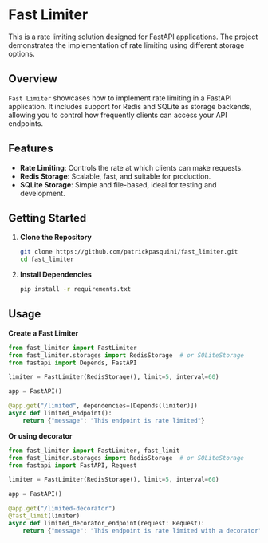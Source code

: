 # Fast Limiter

This is a rate limiting solution designed for FastAPI applications.
The project demonstrates the implementation of rate limiting using different storage options.

## Overview

`Fast Limiter` showcases how to implement rate limiting in a FastAPI application.
It includes support for Redis and SQLite as storage backends, allowing you to control how frequently clients can access your API endpoints.

## Features

- **Rate Limiting**: Controls the rate at which clients can make requests.
- **Redis Storage**: Scalable, fast, and suitable for production.
- **SQLite Storage**: Simple and file-based, ideal for testing and development.


## Getting Started

1. **Clone the Repository**

   ```bash
   git clone https://github.com/patrickpasquini/fast_limiter.git
   cd fast_limiter

2. **Install Dependencies**

    ```bash
    pip install -r requirements.txt

## Usage

**Create a Fast Limiter**

```python
from fast_limiter import FastLimiter
from fast_limiter.storages import RedisStorage  # or SQLiteStorage
from fastapi import Depends, FastAPI

limiter = FastLimiter(RedisStorage(), limit=5, interval=60) 

app = FastAPI()

@app.get("/limited", dependencies=[Depends(limiter)])
async def limited_endpoint():
    return {"message": "This endpoint is rate limited"}
```

**Or using decorator**

```python
from fast_limiter import FastLimiter, fast_limit
from fast_limiter.storages import RedisStorage  # or SQLiteStorage
from fastapi import FastAPI, Request

limiter = FastLimiter(RedisStorage(), limit=5, interval=60) 

app = FastAPI()

@app.get("/limited-decorator")
@fast_limit(limiter)
async def limited_decorator_endpoint(request: Request):
    return {"message": "This endpoint is rate limited with a decorator"}
```